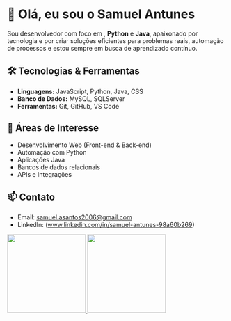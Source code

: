 # 👋 Olá, eu sou o Samuel Antunes

Sou desenvolvedor com foco em , **Python** e **Java**, apaixonado por tecnologia e por criar soluções eficientes para problemas reais, automação de processos e estou sempre em busca de aprendizado contínuo.

## 🛠️ Tecnologias & Ferramentas

- **Linguagens:** JavaScript, Python, Java, CSS
- **Banco de Dados:** MySQL, SQLServer
- **Ferramentas:** Git, GitHub, VS Code

## 📌 Áreas de Interesse

- Desenvolvimento Web (Front-end & Back-end)
- Automação com Python
- Aplicações Java
- Bancos de dados relacionais
- APIs e Integrações

## 📫 Contato

- Email: samuel.asantos2006@gmail.com 
- LinkedIn: (www.linkedin.com/in/samuel-antunes-98a60b269)

<div>
<a href="https://github.com/seu-usuário-aqui">
<img loading="lazy" height="180em" src="https://github-readme-stats.vercel.app/api/top-langs/?username=SamuelAntunes2006&layout=compact&langs_count=7&theme=dracula"/>
<img loading="lazy" height="180em" src="https://github-readme-stats.vercel.app/api?username=SamuelAntunes2006&show_icons=true&theme=dracula&include_all_commits=true&count_private=true"/>
</div>

<i class="devicon-java-plain-wordmark"></i>
            <i class="devicon-sqldeveloper-plain colored"></i>
            <i class="devicon-oracle-original colored"></i>
          
          
